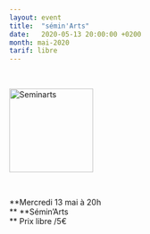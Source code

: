 ```yaml
---
layout: event
title:  "sémin'Arts"
date:   2020-05-13 20:00:00 +0200
month: mai-2020
tarif: libre
---
```

&nbsp;

<img class=" size-thumbnail wp-image-2664 alignleft" src="http://localhost/wpagendarts/wp-content/uploads/2017/05/seminarts.jpg?w=150" alt="Seminarts" width="150" height="150" srcset="http://localhost/wpagendarts/wp-content/uploads/2017/05/seminarts.jpg 600w, http://localhost/wpagendarts/wp-content/uploads/2017/05/seminarts-300x300.jpg 300w, http://localhost/wpagendarts/wp-content/uploads/2017/05/seminarts-150x150.jpg 150w" sizes="(max-width: 150px) 100vw, 150px" /> 

&nbsp;

**Mercredi 13 mai à 20h  
** **Sémin’Arts  
** <span style="font-weight:400;">Prix libre /5€</span>